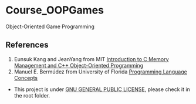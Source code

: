 # Course_OOPGames
Object-Oriented Game Programming

## References
1. Eunsuk Kang and JeanYang from MIT [Introduction to C Memory Management and C++ Object-Oriented Programming](https://ocw.mit.edu/courses/electrical-engineering-and-computer-science/6-088-introduction-to-c-memory-management-and-c-object-oriented-programming-january-iap-2010/lecture-notes/) 
2. Manuel E. Bermúdez from University of Florida [Programming Language Concepts](https://www.cise.ufl.edu/class/cop4020sp16/Notes.html)

- This project is under [GNU GENERAL PUBLIC LICENSE](https://www.gnu.org/licenses/), please check it in the root folder.